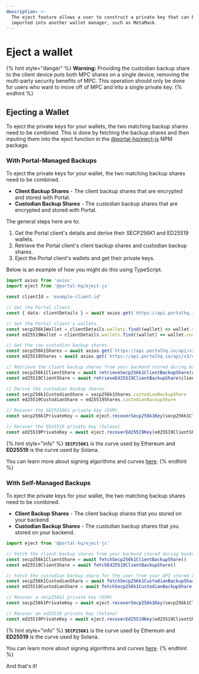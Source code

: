 ```yaml
---
description: >-
  The eject feature allows a user to construct a private key that can be
  imported into another wallet manager, such as MetaMask.
---
```


# Eject a wallet

{% hint style="danger" %}
**Warning:** Providing the custodian backup share to the client device puts both MPC shares on a single device, removing the multi-party security benefits of MPC. This operation should only be done for users who want to move off of MPC and into a single private key.&#x20;
{% endhint %}

## Ejecting a Wallet

To eject the private keys for your wallets, the two matching backup shares need to be combined. This is done by fetching the backup shares and then inputing them into the eject function in the [@portal-hq/eject-js](https://github.com/portal-hq/eject-js#readme) NPM package.

### With Portal-Managed Backups

To eject the private keys for your wallet, the two matching backup shares need to be combined.

* **Client Backup Shares** - The client backup shares that are encrypted and stored with Portal.
* **Custodian Backup Shares** - The custodian backup shares that are encrypted and stored with Portal.

The general steps here are to:

1. Get the Portal client's details and derive their SECP256K1 and ED25519 wallets.
2. Retrieve the Portal client's client backup shares and custodian backup shares.
3. Eject the Portal client's wallets and get their private keys.

Below is an example of how you might do this using TypeScript.

```typescript
import axios from 'axios'
import eject from '@portal-hq/eject-js'

const clientId = 'example-client-id'

// Get the Portal client.
const { data: clientDetails } = await axios.get(`https://api.portalhq.io/api/v3/custodians/me/clients/${clientId}`)

// Get the Portal client's wallets.
const secp256k1Wallet = clientDetails.wallets.find((wallet) => wallet.curve === 'SECP256K1')
const ed25519Wallet = clientDetails.wallets.find((wallet) => wallet.curve === 'ED25519')

// Get the raw custodian backup shares.
const secp256k1Shares = await axios.get(`https://api.portalhq.io/api/v3/custodians/me/clients/${clientId}/wallets/${secp256k1Wallet.id}/ejectable-backup-shares`)
const ed25519Shares = await axios.get(`https://api.portalhq.io/api/v3/custodians/me/clients/${clientId}/wallets/${secp256k1Wallet.id}/ejectable-backup-shares`)

// Retrieve the client backup shares from your backend stored during backup.
const secp256k1ClientShare = await retrieveSecp256k1ClientBackupShare(clientId)
const ed25519ClientShare = await retrieveEd25519ClientBackupShare(clientId)

// Derive the custodian backup shares.
const secp256k1CustodianShare = secp256k1Shares.custodianBackupShare
const ed25519CustodianShare = ed25519Shares.custodianBackupShare

// Recover the SECP256K1 private key (EVM).
const secp256k1PrivateKey = await eject.recoverSecp256k1Key(secp256k1ClientShare, secp256k1CustodianShare)

// Recover the ED25519 private key (Solana)
const ed25519PrivateKey = await eject.recoverEd25519Key(ed25519ClientShare, ed25519CustodianShare)
```

{% hint style="info" %}
**`SECP256K1`** is the curve used by Ethereum and **ED25519** is the curve used by Solana.

You can learn more about signing algorithms and curves [here](http://ethanfast.com/top-crypto.html).
{% endhint %}

### With Self-Managed Backups

To eject the private keys for your wallet, the two matching backup shares need to be combined.

* **Client Backup Shares** - The client backup shares that you stored on your backend.
* **Custodian Backup Shares** - The custodian backup shares that you stored on your backend.

```javascript
import eject from '@portal-hq/eject-js'

// Fetch the client backup shares from your backend stored during backup.
const secp256k1ClientShare = await fetchSecp256k1ClientBackupShare()
const ed25519ClientShare = await fetchEd25519ClientBackupShare()

// Fetch the custodian backup share for the user from your API stored during backup.
const secp256k1CustodianShare = await fetchSecp256k1CustodianBackupShare()
const ed25519CustodianShare = await fetchSecp256k1CustodianBackupShare()

// Recover a secp256k1 private key (EVM)
const secp256k1PrivateKey = await eject.recoverSecp256k1Key(secp256k1ClientShare, secp256k1CustodianShare)

// Recover an ed25519 private key (Solana)
const ed25519PrivateKey = await eject.recoverEd25519Key(ed25519ClientShare, ed25519CustodianShare)
```

{% hint style="info" %}
**`SECP256K1`** is the curve used by Ethereum and **ED25519** is the curve used by Solana.

You can learn more about signing algorithms and curves [here](http://ethanfast.com/top-crypto.html).
{% endhint %}

And that's it!&#x20;

